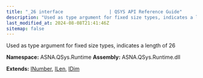 ```yaml
---
title: "_26 interface                 | QSYS API Reference Guide"
description: "Used as type argument for fixed size types, indicates a length of 26  "
last_modified_at: 2024-08-08T21:41:46Z
sitemap: false
---
```


Used as type argument for fixed size types, indicates a length of 26 

**Namespace:** ASNA.QSys.Runtime
**Assembly:** ASNA.QSys.Runtime.dll

**Extends:** [INumber](/reference/runtime/qsys-runtime/i-number.html), [ILen](/reference/runtime/qsys-runtime/i-len.html), [IDim](/reference/runtime/qsys-runtime/i-dim.html)
<br>
<br>
